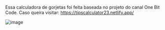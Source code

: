 Essa calculadora de gorjetas foi feita baseada no projeto do canal One Bit Code.
Caso queira visitar: https://tipscalculator23.netlify.app/


![image](https://user-images.githubusercontent.com/84653284/128582145-157c1c6c-c468-4a53-b78a-2a60d8566f87.png)
